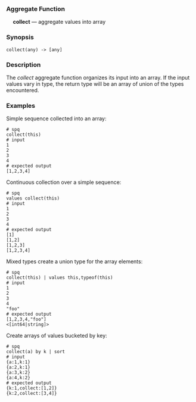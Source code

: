### Aggregate Function

&emsp; **collect** &mdash; aggregate values into array

### Synopsis
```
collect(any) -> [any]
```

### Description

The _collect_ aggregate function organizes its input into an array.
If the input values vary in type, the return type will be an array
of union of the types encountered.

### Examples

Simple sequence collected into an array:
```mdtest-spq
# spq
collect(this)
# input
1
2
3
4
# expected output
[1,2,3,4]
```

Continuous collection over a simple sequence:
```mdtest-spq
# spq
values collect(this)
# input
1
2
3
4
# expected output
[1]
[1,2]
[1,2,3]
[1,2,3,4]
```

Mixed types create a union type for the array elements:
```mdtest-spq
# spq
collect(this) | values this,typeof(this)
# input
1
2
3
4
"foo"
# expected output
[1,2,3,4,"foo"]
<[int64|string]>
```

Create arrays of values bucketed by key:
```mdtest-spq
# spq
collect(a) by k | sort
# input
{a:1,k:1}
{a:2,k:1}
{a:3,k:2}
{a:4,k:2}
# expected output
{k:1,collect:[1,2]}
{k:2,collect:[3,4]}
```
